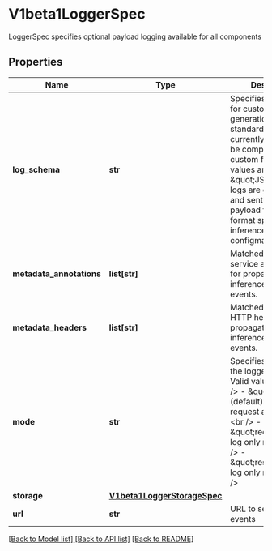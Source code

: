 # V1beta1LoggerSpec

LoggerSpec specifies optional payload logging available for all components
## Properties
Name | Type | Description | Notes
------------ | ------------- | ------------- | -------------
**log_schema** | **str** | Specifies the format for custom log generation.  The standard cloud events currently sent will not be compatible with a custom format Valid values are: - \&quot;JSON\&quot;: logs are generated and sent as a JSON payload following the format specified in inference-logging-configmap | [optional] 
**metadata_annotations** | **list[str]** | Matched inference service annotations for propagating to inference logger cloud events. | [optional] 
**metadata_headers** | **list[str]** | Matched metadata HTTP headers for propagating to inference logger cloud events. | [optional] 
**mode** | **str** | Specifies the scope of the loggers. &lt;br /&gt; Valid values are: &lt;br /&gt; - \&quot;all\&quot; (default): log both request and response; &lt;br /&gt; - \&quot;request\&quot;: log only request; &lt;br /&gt; - \&quot;response\&quot;: log only response &lt;br /&gt; | [optional] 
**storage** | [**V1beta1LoggerStorageSpec**](V1beta1LoggerStorageSpec.md) |  | [optional] 
**url** | **str** | URL to send logging events | [optional] 

[[Back to Model list]](../README.md#documentation-for-models) [[Back to API list]](../README.md#documentation-for-api-endpoints) [[Back to README]](../README.md)


